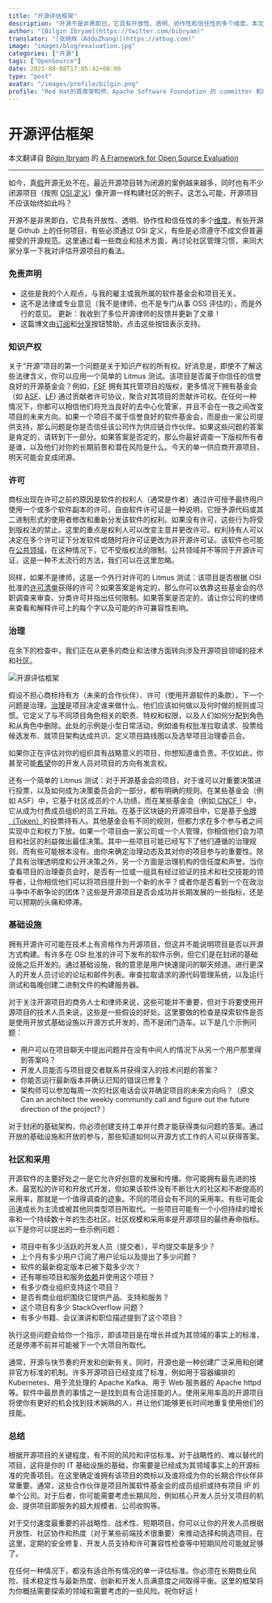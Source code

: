 ```yaml
---
title: "开源评估框架"
description: "开源不是非黑即白，它具有开放性、透明、协作性和信任性的多个维度。本文从多个维度帮你评估一个项目是否符合开源标准。"
author: "[Bilgin Ibryam](https://twitter.com/bibryam)"
translator: "[张晓辉（AddoZhang）](https://atbug.com)"
image: "images/blog/evaluation.jpg"
categories: ["开源"]
tags: ["OpenSource"]
date: 2021-08-08T17:05:42+08:00
type: "post"
avatar: "/images/profile/bilgin.png"
profile: "Red Hat的首席架构师，Apache Software Foundation 的 committer 和成员。开源的布道师、博客作者，偶尔演讲，著有书籍 Kubernetes Patterns 和 Camel Design Patterns 。"
---
```


# 开源评估框架

本文翻译自 [Bilgin Ibryam]() 的 [A Framework for Open Source Evaluation](https://monetize.substack.com/p/a-framework-for-open-source-evaluation)

---

如今，真[假](https://www.linuxjournal.com/content/open-vs-fauxpen)开源无处不在。最近开源项目转为闭源的案例越来越多，同时也有不少闭源项目（按照 [OSI 定义](https://opensource.org/osd)）像开源一样构建社区的例子。这怎么可能，开源项目不应该始终如此吗？

开源不是非黑即白，它具有开放性、透明、协作性和信任性的多个[维度](https://monetize.substack.com/p/a-holistic-vision-of-open-source)。有些开源是 Github 上的任何项目，有些必须通过 OSI 定义，有些是必须遵守不成文但普遍接受的开源规范。这里通过看一些商业和技术方面，再讨论社区管理习惯，来同大家分享一下我对评估开源项目的看法。

### 免责声明

  * 这些是我的个人观点，与我的雇主或我所属的软件基金会和项目无关。
  * 这不是法律或专业意见（我不是律师，也不是专门从事 OSS 评估的），而是外行的意见。
    更新：我收到了多位开源律师的反馈并更新了文章！
  * 这篇博文由[订阅](https://monetize.substack.com/)和[分享](https://twitter.com/bibryam/status/1371045284751507463)按钮赞助，点击这些按钮表示支持。  

### 知识产权

关于“开源”项目的第一个问题是关于知识产权的所有权。好消息是，即使不了解这些法律含义，你可以应用一个简单的 Litmus 测试。该项目是否属于你信任的信誉良好的开源基金会？例如，[FSF](https://www.fsf.org/) 拥有其托管项目的版权，更多情况下拥有基金会（如 [ASF](https://www.apache.org/foundation/)、[LF](https://www.linuxfoundation.org/)) 通过贡献者许可协议，聚合对其项目的贡献许可权。在任何一种情况下，你都可以相信他们将充当良好的去中心化管家，并且不会在一夜之间改变项目的未来方向。如果一个项目不属于信誉良好的软件基金会，而是由一家公司提供支持，那么问题是你是否信任该公司作为供应链合作伙伴。如果这些问题的答案是肯定的，请转到下一部分。如果答案是否定的，那么你最好调查一下版权所有者是谁，以及他们对你的长期前景和潜在风险是什么。今天的单一供应商开源项目，明天可能会变成闭源。

### 许可

商标出现在许可之前的原因是软件的权利人（通常是作者）通过许可授予最终用户使用一个或多个软件副本的许可。自由软件许可证是一种说明，它授予源代码或其二进制形式的使用者修改和重新分发该软件的权利。如果没有许可，这些行为将受到版权法的禁止。这里的重点是权利人可以改变主意并更改许可。权利持有人可以决定在多个许可证下分发软件或随时将许可证更改为非开源许可证。该软件也可能在[公共领域](https://opensource.org/node/878)，在这种情况下，它不受版权法的限制。公共领域并不等同于开源许可证，这是一种不太流行的方法，我们可以在这里忽略。 

同样，如果不是律师，这是一个外行对许可的 Litmus 测试：该项目是否根据 OSI 批准的[许可清单](https://opensource.org/licenses/alphabetical)获得的许可？如果答案是肯定的，那么你可以依靠这些基金会的尽职调查来审查、分类许可并指出任何限制。如果答案是否定的，请让你公司的律师来查看和解释许可上的每个字以及可能的许可兼容性影响。

### 治理

在余下的检查中，我们正在从更多的商业和法律方面转向涉及开源项目领域的技术和社区。

![开源评估框架](https://cdn.substack.com/image/fetch/w_1456,c_limit,f_auto,q_auto:good,fl_progressive:steep/https%3A%2F%2Fbucketeer-e05bbc84-baa3-437e-9518-adb32be77984.s3.amazonaws.com%2Fpublic%2Fimages%2F7f06c148-d675-4bb7-803e-b3704f0016ef_3309x2473.png)

假设不担心商标持有方（未来的合作伙伴）、许可（使用开源软件的条款），下一个问题是治理。[治理](https://www.oasis-open.org/policies-guidelines/open-projects-process/)是项目决定谁来做什么、他们应该如何做以及何时做的规则或习惯。它定义了与不同项目角色相关的职责、特权和权限，以及人们如何分配到角色和从角色中删除。此处的示例是小型日常活动，例如谁有权批准拉取请求、投票给候选发布、就项目架构达成共识、定义项目路线图以及选举项目治理委员会。 

如果你正在评估对你的组织具有战略意义的项目，你想知道谁负责。不仅如此，你甚至可能[希望](https://hackernoon.com/reciprocity-in-open-source-e60fb98ee1cc)你的开发人员对项目的方向有发言权。 

还有一个简单的 Litmus 测试：对于开源基金会的项目，对于谁可以对重要决策进行投票，以及如何成为决策委员会的一部分，都有明确的规则。在某些基金会（例如 ASF）中，它基于社区成员的个人功绩，而在某些基金会（例如[ CNCF ](https://www.cncf.io/)）中，它从成为付费成员组织的员工开始。在基于区块链的开源项目中，它是基于[令牌（Token）](https://bit.ly/devprtcl)的投票持有人。其他基金会有不同的规则，但都力求在多个参与者之间实现中立和权力下放。如果一个项目由一家公司或一个人管理，你相信他们会为项目和社区的利益做出最佳决策。其中一些项目可能已经写下了他们遵循的治理规则，而有些可能根本没有。由你来确定治理动态及其对你的项目参与的重要性。除了具有治理透明度和公开决策之外，另一个方面是治理机构的信任度和声誉。当你查看项目的治理委员会时，是否有一位或一组具有经过验证的技术和社交技能的领导者，让你相信他们可以将项目提升到一个新的水平？或者你是否看到一个在政治斗争中不断争论的团体？这些是开源项目是否会成功并长期发展的一些指标，还是可以预期的头痛和停滞。

### 基础设施

拥有开源许可可能在技术上有资格作为开源项目，但这并不能说明项目是否以开源方式构建。有许多在 OSI 批准的许可下发布的软件示例，但它们是在封闭的基础设施之后开发的。通过基础设施，我的意思是用户快速提问的聊天频道。进行更深入的开发人员讨论的论坛和邮件列表。审查拉取请求的源代码管理系统，以及运行测试和每晚创建二进制文件的构建服务器。

对于关注开源项目的商务人士和律师来说，这些可能并不重要，但对于将要使用开源项目的技术人员来说，这些是一些假设的好处。这里要做的检查是探索软件是否是使用开放式基础设施以开源方式开发的，而不是闭门造车。以下是几个示例问题：

  * 用户可以在项目聊天中提出问题并在没有中间人的情况下从另一个用户那里得到答案吗？
  * 开发人员能否与项目提交者联系并获得深入的技术问题的答案？
  * 你能否运行最新版本并确认已知的错误已修复？
  * 架构师可以参加每周一次的社区电话会议并确定项目的未来方向吗？（原文 Can an architect the weekly community call and figure out the future direction of the project? ）

对于封闭的基础架构，你必须创建支持工单并付费才能获得类似问题的答案。通过开放的基础设施和开放的参与，那些知道如何以开源方式工作的人可以获得答案。

### 社区和采用

开源软件的主要好处之一是它允许好创意的发展和传播。你可能拥有最先进的技术、最宽松的许可和开放式开发，但如果该软件没有不断壮大的社区和不断提高的采用率，那就是一个值得调查的迹象。不同的项目会有不同的采用率。有些可能会迅速成长为主流或被其他同类型项目所取代。一些项目可能有一个小但持续的增长率和一个持续数十年的生态社区。社区规模和采用率是开源项目的最终寿命指标。以下是你可以提出的一些示例问题：

  * 项目中有多少活跃的开发人员（提交者），平均提交率是多少？
  * 上个月有多少用户订阅了用户论坛以及提出了多少问题？
  * 软件的最新稳定版本已被下载多少次？
  * 还有哪些项目和服务[依赖](https://libraries.io/)并使用这个项目？
  * 有多少商业组织支持这个项目？
  * 是否有商业组织围绕它提供产品、支持和服务？
  * 这个项目有多少 StackOverflow 问题？
  * 有多少书籍、会议演讲和职位描述提到了这个项目？

执行这些问题会给你一个指示，即该项目是在增长并成为其领域的事实上的标准，还是停滞不前并可能被下一个大项目所取代。 

通常，开源与快节奏的开发和创新有关。同时，开源也是一种创建广泛采用和创建非官方标准的机制。许多开源项目已经变成了标准，例如用于容器编排的 Kubernetes、用于流处理的 Apache Kafka、用于 Web 服务器的 Apache httpd 等。软件中最昂贵的事情之一是找到具有合适技能的人。使用采用率高的开源项目将使你有更好的机会找到技术娴熟的人，并让他们能够更长时间地重复使用他们的技能。

### 总结

根据开源项目的关键程度，有不同的风险和评估标准。对于战略性的、难以替代的项目，这将是你的 IT 基础设施的基础，你需要是已经成为其领域事实上的开源标准的完善项目。在这里确定谁拥有该项目的商标以及谁将成为你的长期合作伙伴非常重要。通常，这些合作伙伴是项目所属软件基金会的成员组织或持有项目 IP 的单个公司。对于后者，你可能需要考虑长期风险，例如核心开发人员分叉项目的机会、提供项目即服务的超大规模者、公司收购等。 

对于交付速度最重要的非战略性、战术性、短期项目，你可以让你的开发人员根据开放性、社区协作和热度（对于某些前端技术很重要）来推动选择和挑选项目。在这里，定期的安全修复、开发人员支持和许可兼容性检查等中短期风险可能就足够了。

在任何一种情况下，都没有适合所有情况的单一评估标准。你必须在长期商业风险、技术稳定性与最新热度、创新和开发人员满意度之间取得平衡。这里的框架将为你概括需要探索的领域和需要考虑的一些风险。祝你好运！
